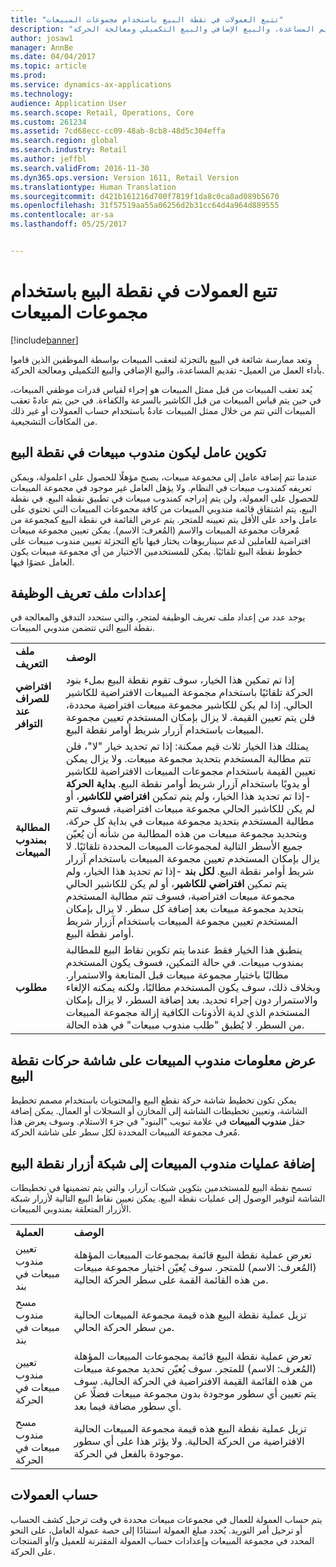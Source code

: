 ```yaml
---
title: "تتبع العمولات في نقطة البيع باستخدام مجموعات المبيعات"
description: "وتعد ممارسة شائعة في البيع بالتجزئة لتعقب المبيعات بواسطة الموظفين الذين قاموا بأداء العمل من العميل- تقديم المساعدة، والبيع الإضافي والبيع التكميلي ومعالجة الحركة."
author: josaw1
manager: AnnBe
ms.date: 04/04/2017
ms.topic: article
ms.prod: 
ms.service: dynamics-ax-applications
ms.technology: 
audience: Application User
ms.search.scope: Retail, Operations, Core
ms.custom: 261234
ms.assetid: 7cd68ecc-cc09-48ab-8cb8-48d5c304effa
ms.search.region: global
ms.search.industry: Retail
ms.author: jeffbl
ms.search.validFrom: 2016-11-30
ms.dyn365.ops.version: Version 1611, Retail Version
ms.translationtype: Human Translation
ms.sourcegitcommit: d421b161216d700f7819f1da8c0ca8ad089b5670
ms.openlocfilehash: 31f57519aa55a06256d2b31cc64d4a964d889555
ms.contentlocale: ar-sa
ms.lasthandoff: 05/25/2017


---
```


# <a name="track-commissions-in-pos-using-sales-groups"></a>تتبع العمولات في نقطة البيع باستخدام مجموعات المبيعات

[!include[banner](includes/banner.md)]


وتعد ممارسة شائعة في البيع بالتجزئة لتعقب المبيعات بواسطة الموظفين الذين قاموا بأداء العمل من العميل- تقديم المساعدة، والبيع الإضافي والبيع التكميلي ومعالجة الحركة.

يُعد تعقب المبيعات من قبل ممثل المبيعات هو إجراء لقياس قدرات موظفي المبيعات، في حين يتم قياس المبيعات من قبل الكاشير بالسرعة والكفاءة. في حين يتم عادةً تعقب المبيعات التي تتم من خلال ممثل المبيعات عادةُ باستخدام حساب العمولات أو غير ذلك من المكافآت التشجيعية.

## <a name="configuring-a-worker-to-be-a-sales-representative-in-pos"></a>تكوين عامل ليكون مندوب مبيعات في نقطة البيع
عندما تتم إضافة عامل إلى مجموعة مبيعات، يصبح مؤهلًا للحصول على اعلمولة، ويمكن تعريفه كمندوب مبيعات في النظام. ولا يؤهل العامل غير موجود في مجموعة المبيعات للحصول على العمولة، ولن يتم إدراجه كمندوب مبيعات في تطبيق نقطة البيع. في نقطة البيع، يتم اشتقاق قائمة مندوبي المبيعات من كافة مجموعات المبيعات التي تحتوي على عامل واحد على الأقل يتم تعيينه للمتجر. يتم عرض القائمة في نقطة البيع كمجموعة من مُعرفات مجموعة المبيعات والاسم (المُعرف: الاسم). يمكن تعيين مجموعة مبيعات افتراضية للعاملين لدعم سيناريوهات يختار فيها بائع التجزئة تعيين مندوب مبيعات على خطوط نقطة البيع تلقائيًا. يمكن للمستخدمين الاختيار من أي مجموعة مبيعات يكون العامل عضوًا فيها.

## <a name="functionality-profile-settings"></a>إعدادات ملف تعريف الوظيفة
يوجد عدد من إعداد ملف تعريف الوظيفة لمتجر، والتي ستحدد التدفق والمعالجة في نقطة البيع التي تتضمن مندوبي المبيعات.

|                                       |                                                                                                                                                                                                                                                                                                                                                                                                                                                                                                                                                                                                                                                                                                                                                                                                                                                                                                                                                                                                                                                         |
|---------------------------------------|---------------------------------------------------------------------------------------------------------------------------------------------------------------------------------------------------------------------------------------------------------------------------------------------------------------------------------------------------------------------------------------------------------------------------------------------------------------------------------------------------------------------------------------------------------------------------------------------------------------------------------------------------------------------------------------------------------------------------------------------------------------------------------------------------------------------------------------------------------------------------------------------------------------------------------------------------------------------------------------------------------------------------------------------------------|
| **ملف التعريف**                           | **الوصف**                                                                                                                                                                                                                                                                                                                                                                                                                                                                                                                                                                                                                                                                                                                                                                                                                                                                                                                                                                                                                                         |
| **افتراضي للصراف عند التوافر** | إذا تم تمكين هذا الخيار، سوف تقوم نقطة البيع بملء بنود الحركة تلقائيًا باستخدام مجموعة المبيعات الافتراضية للكاشير الحالي. إذا لم يكن للكاشير مجموعة مبيعات افتراضية محددة، فلن يتم تعيين القيمة. لا يزال بإمكان المستخدم تعيين مجموعة المبيعات باستخدام آزرار شريط أوامر نقطة البيع.                                                                                                                                                                                                                                                                                                                                                                                                                                                                                                                                                                                                                                                                                                                                                      |
| **المطالبة بمندوب المبيعات**   | يمتلك هذا الخيار ثلاث قيم ممكنة: إذا تم تحديد خيار "لا"، فلن تتم مطالبة المستخدم بتحديد مجموعة مبيعات. ولا يزال يمكن تعيين القيمة باستخدام مجموعات المبيعات الافتراضية للكاشير أو يدويًا باستخدام آزرار شريط أوامر نقطة البيع. **بداية الحركة** -إذا تم تحديد هذا الخيار، ولم يتم تمكين **افتراضي للكاشير**، أو لم يكن للكاشير الحالي مجموعة مبيعات افتراضية، فسوف تتم مطالبة المستخدم بتحديد مجموعة مبيعات في بداية كل حركة. وبتحديد مجموعة مبيعات من هذه المطالبة من شأنه أن يُعيّن جميع الأسطر التالية لمجموعات المبيعات المحددة تلقائيًا. لا يزال بإمكان المستخدم تعيين مجموعة المبيعات باستخدام آزرار شريط أوامر نقطة البيع. **لكل بند** -إذا تم تحديد هذا الخيار، ولم يتم تمكين **افتراضي للكاشير**، أو لم يكن للكاشير الحالي مجموعة مبيعات افتراضية، فسوف تتم مطالبة المستخدم بتحديد مجموعة مبيعات بعد إضافة كل سطر. لا يزال بإمكان المستخدم تعيين مجموعة المبيعات باستخدام آزرار شريط أوامر نقطة البيع. |
| **مطلوب**                           | ينطبق هذا الخيار فقط عندما يتم تكوين نقاط البيع للمطالبة بمندوب مبيعات. في حالة التمكين، فسوف يكون المستخدم مطالبًا باختيار مجموعة مبيعات قبل المتابعة والاستمرار. وبخلاف ذلك، سوف يكون المستخدم مطالبًا، ولكنه يمكنه الإلغاء والاستمرار دون إجراء تحديد. بعد إضافة السطر، لا يزال بإمكان المستخدم الذي لدية الأذونات الكافية إزالة مجموعة المبيعات من السطر. لا يُطبق "طلب مندوب مبيعات" في هذه الحالة.                                                                                                                                                                                                                                                                                                                                                                                                                                                                                                                                                                                              |

## <a name="displaying-the-sales-representative-information-on-the-pos-transactions-screen"></a>عرض معلومات مندوب المبيعات على شاشة حركات نقطة البيع
يمكن تكون تخطيط شاشة حركة نقطع البيع والمحتويات باستخدام مصمم تخطيط الشاشة، وتعيين تخطيطات الشاشة إلى المخازن أو السجلات أو العمال. يمكن إضافة حقل **مندوب المبيعات** في علامة تبويب "البنود" في جزء الاستلام.  وسوف يعرض هذا مُعرف مجموعة المبيعات المحددة لكل سطر على شاشة الحركة.

## <a name="adding-sales-representative-operations-to-pos-button-grids"></a>إضافة عمليات مندوب المبيعات إلى شبكة أزرار نقطة البيع
تسمح نقطة البيع للمستخدمين بتكوين شبكات آزرار، والتي يتم تضمينها في تخطيطات الشاشة لتوفير الوصول إلى عمليات نقطة البيع. يمكن تعيين نقاط البيع التالية لأزرار شبكة الأزرار المتعلقة بمندوبي المبيعات.

|                                           |                                                                                                                                                                                                                                                                                              |
|-------------------------------------------|----------------------------------------------------------------------------------------------------------------------------------------------------------------------------------------------------------------------------------------------------------------------------------------------|
| **العملية**                             | **الوصف**                                                                                                                                                                                                                                                                              |
| تعيين مندوب مبيعات في بند          | تعرض عملية نقطة البيع قائمة بمجموعات المبيعات المؤهلة (المُعرف: الاسم) للمتجر. سوف يُعيّن اختيار مجموعة مبيعات من هذه القائمة القمة على سطر الحركة الحالية.                                                                                                            |
| مسح مندوب مبيعات في بند        | تزيل عملية نقطة البيع هذه قيمة مجموعة المبيعات الحالية من سطر الحركة الحالي.                                                                                                                                                                                                  |
| تعيين مندوب مبيعات في الحركة   | تعرض عملية نقطة البيع قائمة بمجموعات المبيعات المؤهلة (المُعرف: الاسم) للمتجر. سوف يُعيّن تحديد مجموعة مبيعات من هذه القائمة القيمة الافتراضية في الحركة الحالية. سوف يتم تعيين أي سطور موجودة بدون مجموعة مبيعات فضلًا عن أي سطور مضافة فيما بعد. |
| مسح مندوب مبيعات في الحركة | تزيل عملية نقطة البيع هذه قيمة مجموعة المبيعات الحالية الافتراضية من الحركة الحالية. ولا يؤثر هذا على أي سطور موجودة بالفعل في الحركة.                                                                                                                             |

## <a name="calculating-commissions"></a>حساب العمولات
يتم حساب العمولة للعمال في مجموعات مبيعات محددة في وقت ترحيل كشف الحساب أو ترحيل أمر التوريد. يُحدد مبلغ العمولة استنادًا إلى حصة عمولة العامل، على النحو المحدد في مجموعة المبيعات وإعدادات حساب العمولة المقترنة للعميل و/أو المنتجات على الحركة.




